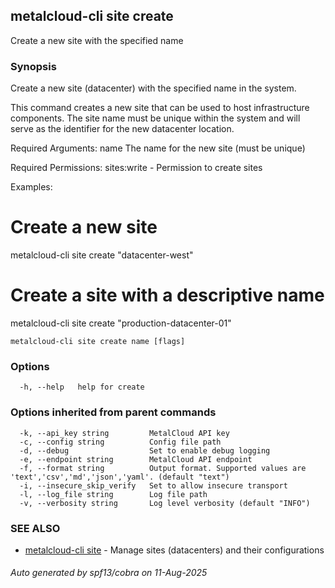 ## metalcloud-cli site create

Create a new site with the specified name

### Synopsis

Create a new site (datacenter) with the specified name in the system.

This command creates a new site that can be used to host infrastructure components.
The site name must be unique within the system and will serve as the identifier
for the new datacenter location.

Required Arguments:
  name    The name for the new site (must be unique)

Required Permissions:
  sites:write - Permission to create sites

Examples:
  # Create a new site
  metalcloud-cli site create "datacenter-west"

  # Create a site with a descriptive name
  metalcloud-cli site create "production-datacenter-01"

```
metalcloud-cli site create name [flags]
```

### Options

```
  -h, --help   help for create
```

### Options inherited from parent commands

```
  -k, --api_key string         MetalCloud API key
  -c, --config string          Config file path
  -d, --debug                  Set to enable debug logging
  -e, --endpoint string        MetalCloud API endpoint
  -f, --format string          Output format. Supported values are 'text','csv','md','json','yaml'. (default "text")
  -i, --insecure_skip_verify   Set to allow insecure transport
  -l, --log_file string        Log file path
  -v, --verbosity string       Log level verbosity (default "INFO")
```

### SEE ALSO

* [metalcloud-cli site](metalcloud-cli_site.md)	 - Manage sites (datacenters) and their configurations

###### Auto generated by spf13/cobra on 11-Aug-2025
